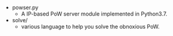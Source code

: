 - powser.py
  - A IP-based PoW server module implemented in Python3.7.
- solve/
  - various language to help you solve the obnoxious PoW.
